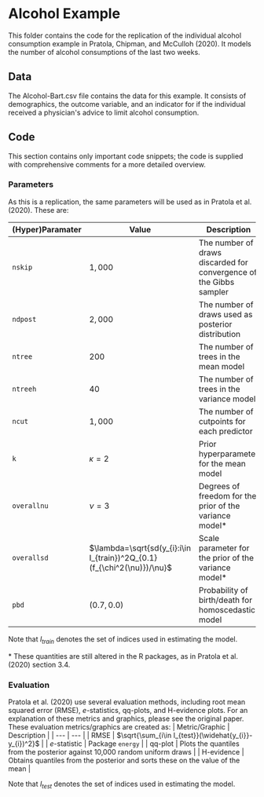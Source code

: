 # Alcohol Example
This folder contains the code for the replication of the individual alcohol consumption example in Pratola, Chipman, and McCulloh (2020). It models the number of alcohol consumptions of the last two weeks.

## Data
The Alcohol-Bart.csv file contains the data for this example. It consists of demographics, the outcome variable, and an indicator for if the individual received a physician's advice to limit alcohol consumption.

## Code
This section contains only important code snippets; the code is supplied with comprehensive comments for a more detailed overview.

### Parameters
As this is a replication, the same parameters will be used as in Pratola et al. (2020). These are:

| (Hyper)Paramater | Value | Description |
| --- | --- | --- |
| `nskip` | $1,000$ | The number of draws discarded for convergence of the Gibbs sampler |
| `ndpost` | $2,000$ | The number of draws used as posterior distribution |
| `ntree` | $200$  | The number of trees in the mean model | 
| `ntreeh` | $40$ | The number of trees in the variance model |
| `ncut` | $1,000$ | The number of cutpoints for each predictor |
| `k` | $\kappa = 2$ | Prior hyperparameter for the mean model |
| `overallnu` | $\nu=3$ | Degrees of freedom for the prior of the variance model* |
| `overallsd` | $\lambda=\sqrt{sd(y_{i}:i\in I_{train})^2Q_{0.1}(f_{\chi^2(\nu)})/\nu}$ | Scale parameter for the prior of the variance model* |
| `pbd` | $(0.7, 0.0)$ | Probability of birth/death for homoscedastic model |

Note that $I_{train}$ denotes the set of indices used in estimating the model.

$*$ These quantities are still altered in the R packages, as in Pratola et al. (2020) section 3.4.

### Evaluation
Pratola et al. (2020) use several evaluation methods, including root mean squared error (RMSE), $e$-statistics, qq-plots, and H-evidence plots. For an explanation of these metrics and graphics, please see the original paper. These evaluation metrics/graphics are created as:
| Metric/Graphic | Description |
| --- | --- |
| RMSE | $\sqrt{\sum_{i\in I_{test}}(\widehat{y_{i}}-y_{i})^2}$ |
| $e$-statistic | Package `energy` |
| qq-plot | Plots the quantiles from the posterior against 10,000 random uniform draws |
| H-evidence | Obtains quantiles from the posterior and sorts these on the value of the mean |

Note that $I_{test}$ denotes the set of indices used in estimating the model.